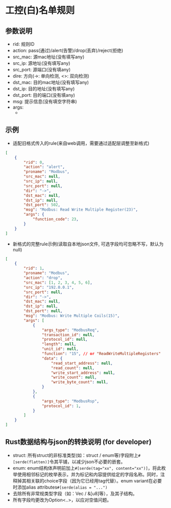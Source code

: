 # 工控(白)名单规则

## 参数说明

- rid: 规则ID
- action: pass(通过)/alert(告警)/drop(丢弃)/reject(拒绝)
- src_mac: 源mac地址(没有填写any)
- src_ip: 源地址(没有填写any)
- src_port: 源端口(没有填any)
- dire: 方向(->: 单向检测, <>: 双向检测)
- dst_mac: 目的mac地址(没有填写any)
- dst_ip: 目的地址(没有填写any)
- dst_port: 目的端口(没有填any)
- msg: 提示信息(没有填空字符串)
- args: 
  -  [协议名]: 应用层协议字段规则，json格式 

## 示例
* 适配旧格式传入的rule(来自web调用，需要通过适配层调整至新格式)
```json
[
    {
        "rid": 0,
        "action": "alert",
        "proname": "Modbus",
        "src_mac": null,
        "src_ip": null,
        "src_port": null,
        "dir": "->",
        "dst_mac": null,
        "dst_ip": null,
        "dst_port": 502,
        "msg": "Modbus: Read Write Multiple Register(23)",
        "args": {
            "function_code": 23,
        }
    }
]
```
* 新格式的完整rule示例(读取自本地json文件, 可选字段均可忽略不写，默认为null)
```json
[
    {
        "rid": 1,
        "proname": "Modbus",
        "action": "drop",
        "src_mac": [1, 2, 3, 4, 5, 6],
        "src_ip": "192.0.0.1",
        "src_port": null,
        "dir": "->",
        "dst_mac": null,
        "dst_ip": null,
        "dst_port": null,
        "msg": "Modbus: Write Multiple Coils(15)",
        "args": [
            {
                "args_type": "ModbusReq",
                "transaction_id": null,
                "protocol_id": null,
                "length": null,
                "unit_id": null,
                "function": "15", // or "ReadWriteMultipleRegisters"
                "data": {
                    "read_start_address": null,
                    "read_count": null,
                    "write_start_address": null,
                    "write_count": null,
                    "write_byte_count": null,
                }
            },
            {
                "args_type": "ModbusRsp",
                "protocol_id": 1,
            }
        ]
    }
]
```

## Rust数据结构与json的转换说明 (for developer)
* struct: 所有struct的非标准类型(如：struct / enum等)字段附上`#[serde(flatten)]`令其平铺，以减少json不必要的嵌套。
* enum: enum结构体声明前加上`#[serde(tag="xx", content="xx")]`，将此枚举使用相邻标记的枚举表示，并为标记和内容提供给定的字段名称。同时，注释掉其相关联的choice字段（因为它已经用tag代替）。enum variant在必要时添加alias attributes`#[serde(alias = "...")`
* 去除所有非常规类型字段（如：Vec / &[u8]等），及其子结构。
* 所有字段均更改为Option<..>，以应对空值问题。
